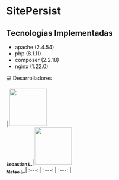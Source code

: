 
# SitePersist

## Tecnologias Implementadas

- apache (2.4.54) 
- php (8.1.11)
- composer (2.2.18)
- nginx (1.22.0)


💻 Desarrolladores

| [<img src="https://avatars.githubusercontent.com/u/100486485?=4" width="100px;"/><br /><sub><b>Sebastian L. </b></sub>](https://github.com/SebastianLopezOsorno-SENA) |[<img src="https://avatars.githubusercontent.com/u/103140681?v=4" width="100px;"/><br /><sub><b>Mateo L. </b></sub>](https://github.com/Matthew1403) 
| :---: | :---: | :---: |
